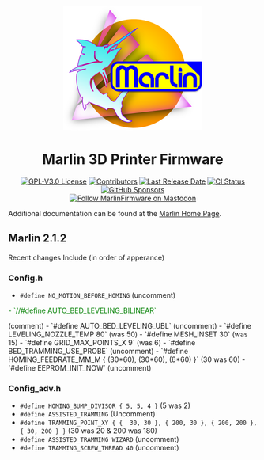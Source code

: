 <p align="center"><img src="buildroot/share/pixmaps/logo/marlin-outrun-nf-500.png" height="250" alt="MarlinFirmware's logo" /></p>

<h1 align="center">Marlin 3D Printer Firmware</h1>

<p align="center">
    <a href="/LICENSE"><img alt="GPL-V3.0 License" src="https://img.shields.io/github/license/marlinfirmware/marlin.svg"></a>
    <a href="https://github.com/MarlinFirmware/Marlin/graphs/contributors"><img alt="Contributors" src="https://img.shields.io/github/contributors/marlinfirmware/marlin.svg"></a>
    <a href="https://github.com/MarlinFirmware/Marlin/releases"><img alt="Last Release Date" src="https://img.shields.io/github/release-date/MarlinFirmware/Marlin"></a>
    <a href="https://github.com/MarlinFirmware/Marlin/actions"><img alt="CI Status" src="https://github.com/MarlinFirmware/Marlin/actions/workflows/test-builds.yml/badge.svg"></a>
    <a href="https://github.com/sponsors/thinkyhead"><img alt="GitHub Sponsors" src="https://img.shields.io/github/sponsors/thinkyhead?color=db61a2"></a>
    <br />
    <a href="https://fosstodon.org/@marlinfirmware"><img alt="Follow MarlinFirmware on Mastodon" src="https://img.shields.io/mastodon/follow/109450200866020466?domain=https%3A%2F%2Ffosstodon.org&logoColor=%2300B&style=social"></a>
</p>

Additional documentation can be found at the [Marlin Home Page](https://marlinfw.org/).


## Marlin 2.1.2

Recent changes Include (in order of apperance)

### Config.h
- `#define NO_MOTION_BEFORE_HOMING` (uncomment) 
<p style="color:green"> - `//#define AUTO_BED_LEVELING_BILINEAR` </p> (comment) 
- `#define AUTO_BED_LEVELING_UBL` (uncomment) 
- `#define LEVELING_NOZZLE_TEMP 80` (was 50)
- `#define MESH_INSET 30` (was 15)      
- `#define GRID_MAX_POINTS_X 9` (was 6) 
- `#define BED_TRAMMING_USE_PROBE` (uncomment) 
- `#define HOMING_FEEDRATE_MM_M { (30*60), (30*60), (6*60) }` (30 was 60)
- `#define EEPROM_INIT_NOW` (uncomment)

### Config_adv.h
- `#define HOMING_BUMP_DIVISOR { 5, 5, 4 }` (5 was 2)
- `#define ASSISTED_TRAMMING` (Uncomment)
- `#define TRAMMING_POINT_XY { {  30, 30 }, { 200, 30 }, { 200, 200 }, { 30, 200 } }` (30 was 20 & 200 was 180)
- `#define ASSISTED_TRAMMING_WIZARD` (uncomment)
- `#define TRAMMING_SCREW_THREAD 40` (uncomment)
